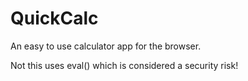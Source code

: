 # QuickCalc

An easy to use calculator app for the browser.

Not this uses eval() which is considered a security risk!
